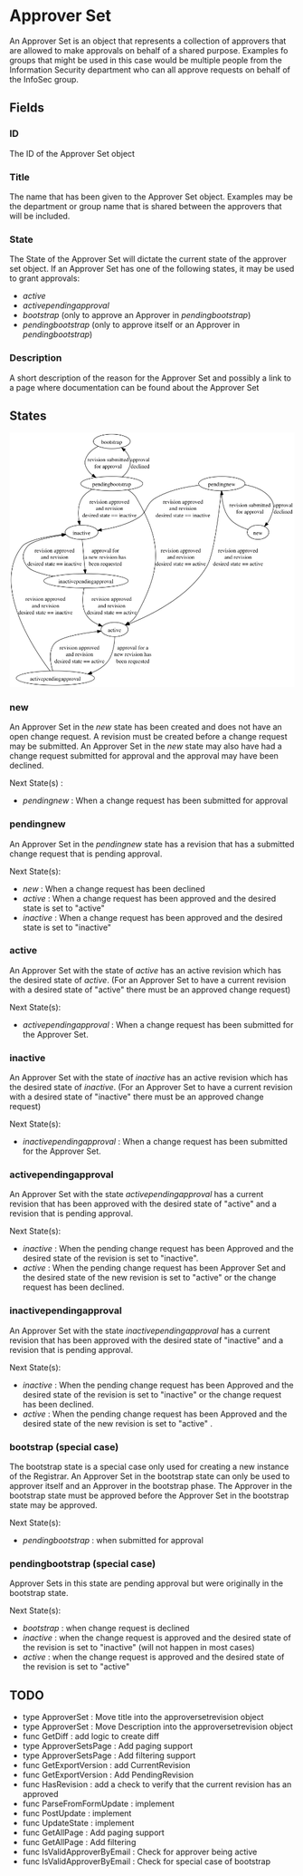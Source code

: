 # Approver Set

An Approver Set is an object that represents a collection of
approvers that are allowed to make approvals on behalf of a shared
purpose. Examples fo groups that might be used in this case would be
multiple people from the Information Security department who can all
approve requests on behalf of the InfoSec group.

## Fields

### ID

The ID of the Approver Set object

### Title

The name that has been given to the Approver Set object. Examples may
be the department or group name that is shared between the approvers
that will be included.

### State

The State of the Approver Set will dictate the current state of the
approver set object. If an Approver Set has one of the following
states, it may be used to grant approvals:
* *active*
* *activependingapproval*
* *bootstrap* (only to approve an Approver in *pendingbootstrap*)
* *pendingbootstrap* (only to approve itself or an Approver in
    *pendingbootstrap*)

### Description

A short description of the reason for the Approver Set and possibly a
link to a page where documentation can be found about the Approver
Set

## States

![ApproverSetStates](./approverset_states.png)

### new

An Approver Set in the *new* state has been created and does not have
an open change request. A revision must be created before a change
request may be submitted. An Approver Set in the *new* state may also
have had a change request submitted for approval and the approval may
have been declined.

Next State(s) :
* *pendingnew* : When a change request has been submitted for
   approval

### pendingnew

An Approver Set in the *pendingnew* state has a revision that has a
submitted change request that is pending approval.

Next State(s):
* *new* : When a change request has been declined
* *active* : When a change request has been approved and the desired
   state is set to "active"
* *inactive* : When a change request has been approved and the
   desired state is set to "inactive"

### active

An Approver Set with the state of *active* has an active revision
which has the desired state of *active*. (For an Approver Set to have
a current revision with a desired state of "active" there must be an
approved change request)

Next State(s):
* *activependingapproval* : When a change request has been submitted
   for the Approver Set.

### inactive

An Approver Set with the state of *inactive* has an active revision
which has the desired state of *inactive*. (For an Approver Set to
have a current revision with a desired state of "inactive" there must
be an approved change request)

Next State(s):
* *inactivependingapproval* : When a change request has been
   submitted for the Approver Set.

### activependingapproval

An Approver Set with the state *activependingapproval* has a current
revision that has been approved with the desired state of "active"
and a revision that is pending approval.

Next State(s):
* *inactive* : When the pending change request has been Approved and
   the desired state of the revision is set to "inactive".
* *active* : When the pending change request has been Approver Set
   and the desired state of the new revision is set to "active" or
   the change request has been declined.

### inactivependingapproval

An Approver Set with the state *inactivependingapproval* has a
current revision that has been approved with the desired state of
"inactive" and a revision that is pending approval.

Next State(s):
* *inactive* : When the pending change request has been Approved and
   the desired state of the revision is set to "inactive" or the
   change request has been declined.
* *active* : When the pending change request has been Approved and
   the desired state of the new revision is set to "active" .

### bootstrap (special case)

The bootstrap state is a special case only used for creating a new
instance of the Registrar. An Approver Set in the bootstrap state can
only be used to approver itself and an Approver in the bootstrap
phase. The Approver in the bootstrap state must be approved before
the Approver Set in the bootstrap state may be approved.

Next State(s):
* *pendingbootstrap* : when submitted for approval

### pendingbootstrap (special case)

Approver Sets in this state are pending approval but were originally
in the bootstrap state.

Next State(s):
* *bootstrap* : when change request is declined
* *inactive* : when the change request is approved and the desired
   state of the revision is set to "inactive" (will not happen in
   most cases)
* *active* : when the change request is approved and the desired
   state of the revision is set to "active"

## TODO
* type ApproverSet : Move title into the approversetrevision object
* type ApproverSet : Move Description into the approversetrevision
  object
* func GetDiff : add logic to create diff
* type ApproverSetsPage : Add paging support
* type ApproverSetsPage : Add filtering support
* func GetExportVersion : add CurrentRevision
* func GetExportVersion : Add PendingRevision
* func HasRevision : add a check to verify that the current revision
  has an approved
* func ParseFromFormUpdate : implement
* func PostUpdate : implement
* func UpdateState : implement
* func GetAllPage : Add paging support
* func GetAllPage : Add filtering
* func IsValidApproverByEmail : Check for approver being active
* func IsValidApproverByEmail : Check for special case of bootstrap
